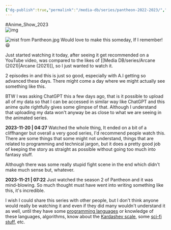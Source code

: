 ```yaml
---
{"dg-publish":true,"permalink":"/media-db/series/pantheon-2022-2023/","title":"Pantheon","tags":["mediaDB/tv/series"],"noteIcon":""}
---
```


#Anime_Show_2023  
![img](https://m.media-amazon.com/images/M/MV5BYWRiZGUyNWYtOGQ0Ny00YWY3LWIwN2MtYjhhMmExNDE3YzY4XkEyXkFqcGdeQXVyMTM1MTE1NDMx._V1_SX300.jpg)

![mist from Pantheon.jpg](/img/user/Resources/%F0%9F%93%81%20Files/%F0%9F%93%B8Images/mist%20from%20Pantheon.jpg)
Would love to make this someday, If I remember! 😆

Just started watching it today, after seeing it get recommended on a YouTube video, was compared to the likes of [[Media DB/series/Arcane (2021)\|Arcane (2021)]], so I just wanted to watch it.

2 episodes in and this is just so good, especially with A.I getting so advanced these days. There might come a day where we might actually see something like this.

BTW I was asking ChatGPT this a few days ago, that is it possible to upload all of my data so that I can be accessed in similar way like ChatGPT and this anime quite rightfully gives some glimpse of that. Although I understand that uploading my data won't anyway be as close to what we are seeing in the animated series.

**2023-11-20 | 04:27**
Watched the whole thing, It ended on a bit of a cliffhanger but overall a very good series, I'd recommend people watch this. There are some things that some might not understand, things that are related to programming and technical jargon, but it does a pretty good job of keeping the story as straight as possible without going too much into fantasy stuff.

Although there was some really stupid fight scene in the end which didn't make much sense but, whatever.

**2023-11-21 | 07:22**
Just watched the season 2 of Pantheon and it was mind-blowing. So much thought must have went into writing something like this, it's incredible.

I wish I could share this series with other people, but I don't think anyone would really be watching it and even if they did many wouldn't understand it as well, until they have some [programming languages](https://en.wikipedia.org/wiki/Assembly_language) or knowledge of these languages, algorithms, know about the [Kardashev scale](https://en.wikipedia.org/wiki/Kardashev_scale), some [sci-fi stuff](https://en.wikipedia.org/wiki/Laser_propulsion), etc.